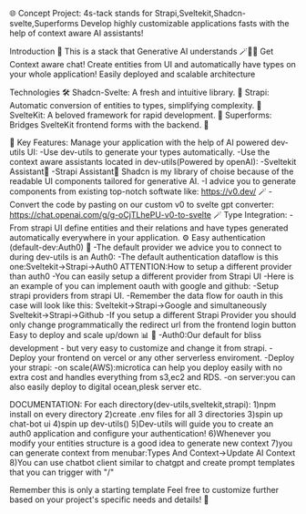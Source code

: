 🌐 Concept Project: 4s-tack stands for Strapi,Sveltekit,Shadcn-svelte,Superforms
Develop highly customizable applications fasts with the help of context aware AI assistants!

Introduction 🚀
This is a stack that Generative AI understands 🪄🧙‍♂️
Get Context aware chat!
Create entities from UI and automatically have types on your whole application!
Easily deployed and scalable architecture

Technologies 🛠️
Shadcn-Svelte: A fresh and intuitive library. 🏡
Strapi: Automatic conversion of entities to types, simplifying complexity. 🌟
SvelteKit: A beloved framework for rapid development. 🚀
Superforms: Bridges SvelteKit frontend forms with the backend. 🌉

🔑 Key Features:
Manage your application with the help of AI powered dev-utils UI:
    -Use dev-utils to generate your types automatically.
    -Use the context aware assistants located in dev-utils(Powered by openAI):
        -Sveltekit Assistant🤖
        -Strapi Assistant🤖
Shadcn is my library of choise because of the readable UI components tailored for generative AI.
    -I advice you to generate components from existing top-notch softwate like:
    https://v0.dev/ 🪄
    -Convert the code by pasting on our custom v0 to svelte gpt converter:
    https://chat.openai.com/g/g-oCjTLhePU-v0-to-svelte 🪄
Type Integration:
    -From strapi UI define entities and their relations and have types generated automatically everywhere in your application. ⚙️
Easy authentication (default-dev:Auth0) 🔐
    -The default provider we advice you to connect to during dev-utils is an Auth0:
    -The default authentication dataflow is this one:Sveltekit->Strapi->Auth0
    ATTENTION:How to setup a different provider than auth0
    -You can easily setup a different provider from Strapi UI
    -Here is an example of you can implement oauth with google and github: 
        -Setup strapi providers from strapi UI.
        -Remember the data flow for oauth in this case will look like this:
            Sveltekit->Strapi->Google
            and simultaneously
            Sveltekit->Strapi->Github
        -If you setup a different Strapi Provider you should only change programmatically the redirect url from the frontend login button
Easy to deploy and scale up/down 📊 🚀
    -Auth0:Our default for bliss development - but very easy to customize and change it from strapi.
    -Deploy your frontend on vercel or any other serverless enviroment.
    -Deploy your strapi:
         -on scale(AWS):microtica can help you deploy easily with no extra cost and handles everything from s3,ec2 and RDS.
        -on server:you can also easily deploy to digital ocean,plesk server etc.

DOCUMENTATION:
For each directory(dev-utils,sveltekit,strapi):
1)npm install on every directory
2)create .env files for all 3 directories
3)spin up chat-bot ui
4)spin up dev-utils()
5)Dev-utils will guide you to create an auth0 application and configure your authentication!
6)Whenever you modify your entities structure is a good idea to generate new context 
7)you can generate context from menubar:Types And Context->Update AI Context
8)You can use chatbot client similar to chatgpt and create prompt templates that you can trigger with "/"

Remember this is only a starting template
Feel free to customize further based on your project's specific needs and details! 🌟